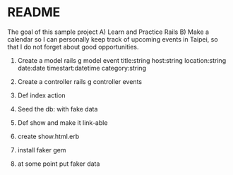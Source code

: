 # README

The goal of this sample project
A) Learn and Practice Rails
B) Make a calendar so I can personally keep track of upcoming events in Taipei, so that I do not forget about good opportunities.

1. Create a model
    rails g model event title:string host:string location:string date:date timestart:datetime category:string

2. Create a controller
    rails g controller events

3. Def index action
4. Seed the db: with fake data
5. Def show and make it link-able
6. create show.html.erb
7. install faker gem


10. at some point put faker data
